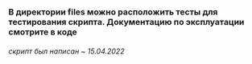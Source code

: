 ### В директории files можно расположить тесты для тестирования скрипта. Документацию по эксплуатации смотрите в коде

###### скрипт был написан ~ 15.04.2022